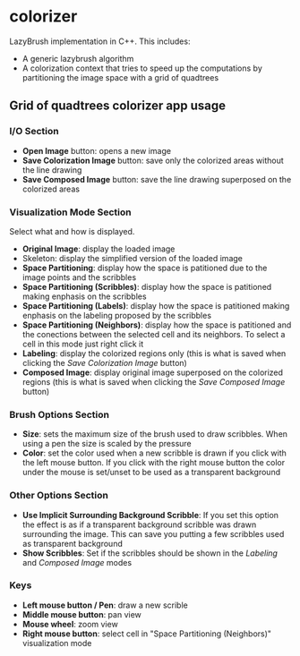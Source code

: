 # colorizer

LazyBrush implementation in C++. This includes:
* A generic lazybrush algorithm
* A colorization context that tries to speed up the computations by partitioning the image space with a grid of quadtrees

## Grid of quadtrees colorizer app usage

### I/O Section
* **Open Image** button: opens a new image
* **Save Colorization Image** button: save only the colorized areas without the line drawing
* **Save Composed Image** button: save the line drawing superposed on the colorized areas

### Visualization Mode Section
Select what and how is displayed.
* **Original Image**: display the loaded image
* Skeleton: display the simplified version of the loaded image
* **Space Partitioning**: display how the space is patitioned due to the image points and the scribbles
* **Space Partitioning (Scribbles)**: display how the space is patitioned making enphasis on the scribbles
* **Space Partitioning (Labels)**: display how the space is patitioned making enphasis on the labeling proposed by the scribbles
* **Space Partitioning (Neighbors)**: display how the space is patitioned and the conections between the selected cell and its neighbors. To select a cell in this mode just right click it
* **Labeling**: display the colorized regions only (this is what is saved when clicking the *Save Colorization Image* button)
* **Composed Image**: display original image superposed on the colorized regions (this is what is saved when clicking the *Save Composed Image* button)

### Brush Options Section
* **Size**: sets the maximum size of the brush used to draw scribbles. When using a pen the size is scaled by the pressure
* **Color**: set the color used when a new scribble is drawn if you click with the left mouse button. If you click with the right mouse button the color under the mouse is set/unset to be used as a transparent background

### Other Options Section
* **Use Implicit Surrounding Background Scribble**: If you set this option the effect is as if a transparent background scribble was drawn surrounding the image. This can save you putting a few scribbles used as transparent background
* **Show Scribbles**: Set if the scribbles should be shown in the *Labeling* and *Composed Image* modes

### Keys

* **Left mouse button / Pen**: draw a new scrible
* **Middle mouse button**: pan view
* **Mouse wheel**: zoom view
* **Right mouse button**: select cell in "Space Partitioning (Neighbors)" visualization mode
